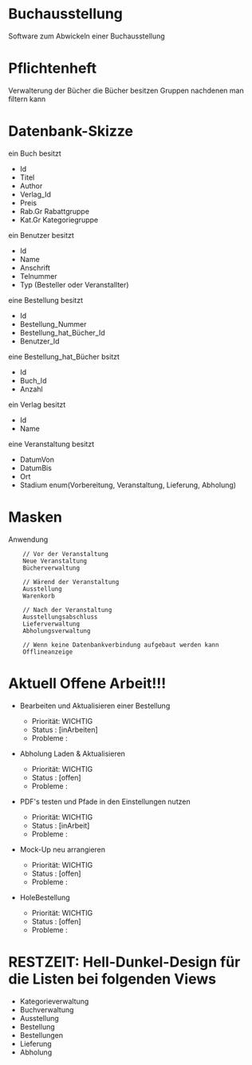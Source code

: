 # Buchausstellung
Software zum Abwickeln einer Buchausstellung


# Pflichtenheft
Verwalterung der Bücher 
die Bücher besitzen Gruppen nachdenen man filtern kann

# Datenbank-Skizze
ein Buch besitzt
+	Id
+	Titel
+	Author
+	Verlag_Id
+	Preis
+	Rab.Gr Rabattgruppe
+	Kat.Gr Kategoriegruppe
	
ein Benutzer besitzt
+	Id
+	Name
+	Anschrift
+	Telnummer
+	Typ		(Besteller oder Veranstallter)



eine Bestellung besitzt
+	Id
+	Bestellung_Nummer
+	Bestellung_hat_Bücher_Id
+	Benutzer_Id

eine Bestellung_hat_Bücher bsitzt
+	Id
+	Buch_Id
+	Anzahl

ein Verlag besitzt
+	Id
+	Name

eine Veranstaltung besitzt
+	DatumVon
+	DatumBis
+	Ort
+	Stadium		enum(Vorbereitung, Veranstaltung, Lieferung, Abholung)


# Masken
Anwendung

		// Vor der Veranstaltung
		Neue Veranstaltung
		Bücherverwaltung

		// Wärend der Veranstaltung
		Ausstellung
		Warenkorb

		// Nach der Veranstaltung
		Ausstellungsabschluss
		Lieferverwaltung
		Abholungsverwaltung
		
		// Wenn keine Datenbankverbindung aufgebaut werden kann
		Offlineanzeige
		



# Aktuell Offene Arbeit!!!

  
+ Bearbeiten und Aktualisieren einer Bestellung
  * Priorität: WICHTIG
  * Status   : [inArbeiten]
  * Probleme :
  
+ Abholung Laden & Aktualisieren
  * Priorität: WICHTIG
  * Status   : [offen]
  * Probleme :
  
+ PDF's testen und Pfade in den Einstellungen nutzen
  * Priorität: WICHTIG
  * Status   : [inArbeit]
  * Probleme :
  
 
+ Mock-Up neu arrangieren
  * Priorität: WICHTIG
  * Status   : [offen]
  * Probleme :

+ HoleBestellung
  * Priorität: WICHTIG
  * Status   : [offen]
  * Probleme :

  
# RESTZEIT:	Hell-Dunkel-Design für die Listen bei folgenden Views
+	Kategorieverwaltung
+	Buchverwaltung
+	Ausstellung
+	Bestellung
+	Bestellungen
+	Lieferung
+	Abholung




